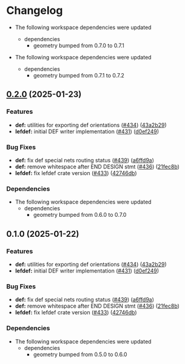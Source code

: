 # Changelog

* The following workspace dependencies were updated
  * dependencies
    * geometry bumped from 0.7.0 to 0.7.1

* The following workspace dependencies were updated
  * dependencies
    * geometry bumped from 0.7.1 to 0.7.2

## [0.2.0](https://github.com/ucb-substrate/substrate2/compare/lefdef-v0.1.0...lefdef-v0.2.0) (2025-01-23)


### Features

* **def:** utilities for exporting def orientations ([#434](https://github.com/ucb-substrate/substrate2/issues/434)) ([43a2b29](https://github.com/ucb-substrate/substrate2/commit/43a2b2906231cd46f08e2c4aface260d34abac62))
* **lefdef:** initial DEF writer implementation ([#431](https://github.com/ucb-substrate/substrate2/issues/431)) ([d0ef249](https://github.com/ucb-substrate/substrate2/commit/d0ef249fa70f754a946f677b250ba0889dccd0c2))


### Bug Fixes

* **def:** fix def special nets routing status ([#439](https://github.com/ucb-substrate/substrate2/issues/439)) ([a6ffd9a](https://github.com/ucb-substrate/substrate2/commit/a6ffd9a4b63a5cf6c995cae7da78a271c652aeab))
* **def:** remove whitespace after END DESIGN stmt ([#436](https://github.com/ucb-substrate/substrate2/issues/436)) ([21fec8b](https://github.com/ucb-substrate/substrate2/commit/21fec8be19986200d41a0ca4e07581dfb72ed30b))
* **lefdef:** fix lefdef crate version ([#433](https://github.com/ucb-substrate/substrate2/issues/433)) ([42746db](https://github.com/ucb-substrate/substrate2/commit/42746dbb1c8f413446cb74d6ae94d17e2f5d45b4))


### Dependencies

* The following workspace dependencies were updated
  * dependencies
    * geometry bumped from 0.6.0 to 0.7.0

## 0.1.0 (2025-01-22)


### Features

* **def:** utilities for exporting def orientations ([#434](https://github.com/ucb-substrate/substrate2/issues/434)) ([43a2b29](https://github.com/ucb-substrate/substrate2/commit/43a2b2906231cd46f08e2c4aface260d34abac62))
* **lefdef:** initial DEF writer implementation ([#431](https://github.com/ucb-substrate/substrate2/issues/431)) ([d0ef249](https://github.com/ucb-substrate/substrate2/commit/d0ef249fa70f754a946f677b250ba0889dccd0c2))


### Bug Fixes

* **def:** fix def special nets routing status ([#439](https://github.com/ucb-substrate/substrate2/issues/439)) ([a6ffd9a](https://github.com/ucb-substrate/substrate2/commit/a6ffd9a4b63a5cf6c995cae7da78a271c652aeab))
* **def:** remove whitespace after END DESIGN stmt ([#436](https://github.com/ucb-substrate/substrate2/issues/436)) ([21fec8b](https://github.com/ucb-substrate/substrate2/commit/21fec8be19986200d41a0ca4e07581dfb72ed30b))
* **lefdef:** fix lefdef crate version ([#433](https://github.com/ucb-substrate/substrate2/issues/433)) ([42746db](https://github.com/ucb-substrate/substrate2/commit/42746dbb1c8f413446cb74d6ae94d17e2f5d45b4))


### Dependencies

* The following workspace dependencies were updated
  * dependencies
    * geometry bumped from 0.5.0 to 0.6.0
